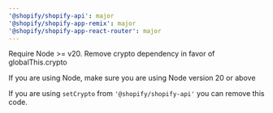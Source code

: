 ```yaml
---
'@shopify/shopify-api': major
'@shopify/shopify-app-remix': major
'@shopify/shopify-app-react-router': major
---
```


Require Node >= v20. Remove crypto dependency in favor of globalThis.crypto

If you are using Node, make sure you are using Node version 20 or above

If you are using `setCrypto` from `'@shopify/shopify-api'` you can remove this code.
